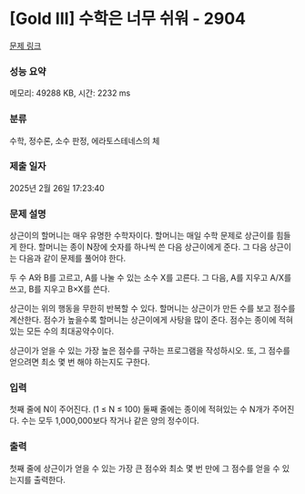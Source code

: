 # [Gold III] 수학은 너무 쉬워 - 2904 

[문제 링크](https://www.acmicpc.net/problem/2904) 

### 성능 요약

메모리: 49288 KB, 시간: 2232 ms

### 분류

수학, 정수론, 소수 판정, 에라토스테네스의 체

### 제출 일자

2025년 2월 26일 17:23:40

### 문제 설명

<p>상근이의 할머니는 매우 유명한 수학자이다.<span class="Apple-tab-span" style="white-space:pre"> </span>할머니는 매일 수학 문제로 상근이를 힘들게 한다. 할머니는 종이 N장에 숫자를 하나씩 쓴 다음 상근이에게 준다. 그 다음 상근이는 다음과 같이 문제를 풀어야 한다.</p>

<p>두 수 A와 B를 고르고, A를 나눌 수 있는 소수 X를 고른다. 그 다음, A를 지우고 A/X를 쓰고, B를 지우고 B×X를 쓴다.</p>

<p>상근이는 위의 행동을 무한히 반복할 수 있다. 할머니는 상근이가 만든 수를 보고 점수를 계산한다. 점수가 높을수록 할머니는 상근이에게 사탕을 많이 준다. 점수는 종이에 적혀있는 모든 수의 최대공약수이다.</p>

<p>상근이가 얻을 수 있는 가장 높은 점수를 구하는 프로그램을 작성하시오. 또, 그 점수를 얻으려면 최소 몇 번 해야 하는지도 구한다.</p>

### 입력 

 <p>첫째 줄에 N이 주어진다. (1 ≤ N ≤ 100) 둘째 줄에는 종이에 적혀있는 수 N개가 주어진다. 수는 모두 1,000,000보다 작거나 같은 양의 정수이다.</p>

### 출력 

 <p>첫째 줄에 상근이가 얻을 수 있는 가장 큰 점수와 최소 몇 번 만에 그 점수를 얻을 수 있는지를 출력한다. </p>

